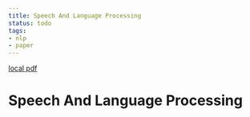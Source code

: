 ```yaml
---
title: Speech And Language Processing
status: todo
tags:
- nlp
- paper
---
```


[local pdf](../../../pdfs/speech-and-language-processing-ed3.pdf)

# Speech And Language Processing
